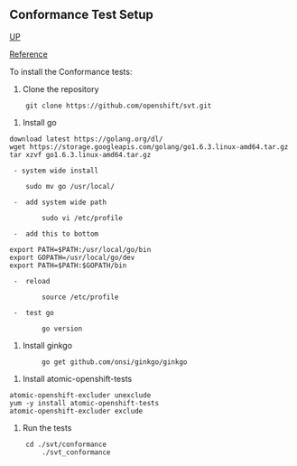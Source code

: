 ## Conformance Test Setup
[UP](Testing-OpenShift.html)

[Reference](https://github.com/openshift/svt/tree/master/conformance)

To install the Conformance tests:
 1. Clone the repository
```shell
	git clone https://github.com/openshift/svt.git
```
 1. Install go
```shell
download latest https://golang.org/dl/
wget https://storage.googleapis.com/golang/go1.6.3.linux-amd64.tar.gz
tar xzvf go1.6.3.linux-amd64.tar.gz
```
     - system wide install
```shell
	sudo mv go /usr/local/
```
     -  add system wide path
```shell
        sudo vi /etc/profile
```
     -  add this to bottom
```shell
export PATH=$PATH:/usr/local/go/bin
export GOPATH=/usr/local/go/dev
export PATH=$PATH:$GOPATH/bin
```
     -  reload
```shell
        source /etc/profile
```
     -  test go
```shell
        go version
```
 1. Install ginkgo
```shell
        go get github.com/onsi/ginkgo/ginkgo
```
 1. Install atomic-openshift-tests
```shell
atomic-openshift-excluder unexclude
yum -y install atomic-openshift-tests
atomic-openshift-excluder exclude
```
 1. Run the tests
```shell
	cd ./svt/conformance
        ./svt_conformance
```
